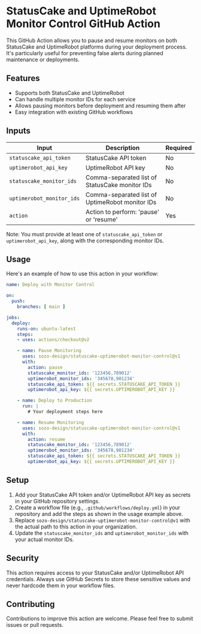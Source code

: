 # StatusCake and UptimeRobot Monitor Control GitHub Action

This GitHub Action allows you to pause and resume monitors on both StatusCake and UptimeRobot platforms during your deployment process. It's particularly useful for preventing false alerts during planned maintenance or deployments.

## Features

- Supports both StatusCake and UptimeRobot
- Can handle multiple monitor IDs for each service
- Allows pausing monitors before deployment and resuming them after
- Easy integration with existing GitHub workflows

## Inputs

| Input | Description | Required |
|-------|-------------|----------|
| `statuscake_api_token` | StatusCake API token | No |
| `uptimerobot_api_key` | UptimeRobot API key | No |
| `statuscake_monitor_ids` | Comma-separated list of StatusCake monitor IDs | No |
| `uptimerobot_monitor_ids` | Comma-separated list of UptimeRobot monitor IDs | No |
| `action` | Action to perform: 'pause' or 'resume' | Yes |

Note: You must provide at least one of `statuscake_api_token` or `uptimerobot_api_key`, along with the corresponding monitor IDs.

## Usage

Here's an example of how to use this action in your workflow:

```yaml
name: Deploy with Monitor Control

on:
  push:
    branches: [ main ]

jobs:
  deploy:
    runs-on: ubuntu-latest
    steps:
    - uses: actions/checkout@v2

    - name: Pause Monitoring
      uses: sozo-design/statuscake-uptimerobot-monitor-control@v1
      with:
        action: pause
        statuscake_monitor_ids: '123456,789012'
        uptimerobot_monitor_ids: '345678,901234'
        statuscake_api_token: ${{ secrets.STATUSCAKE_API_TOKEN }}
        uptimerobot_api_key: ${{ secrets.UPTIMEROBOT_API_KEY }}

    - name: Deploy to Production
      run: |
        # Your deployment steps here

    - name: Resume Monitoring
      uses: sozo-design/statuscake-uptimerobot-monitor-control@v1
      with:
        action: resume
        statuscake_monitor_ids: '123456,789012'
        uptimerobot_monitor_ids: '345678,901234'
        statuscake_api_token: ${{ secrets.STATUSCAKE_API_TOKEN }}
        uptimerobot_api_key: ${{ secrets.UPTIMEROBOT_API_KEY }}
```

## Setup

1. Add your StatusCake API token and/or UptimeRobot API key as secrets in your GitHub repository settings.
2. Create a workflow file (e.g., `.github/workflows/deploy.yml`) in your repository and add the steps as shown in the usage example above.
3. Replace `sozo-design/statuscake-uptimerobot-monitor-control@v1` with the actual path to this action in your organization.
4. Update the `statuscake_monitor_ids` and `uptimerobot_monitor_ids` with your actual monitor IDs.

## Security

This action requires access to your StatusCake and/or UptimeRobot API credentials. Always use GitHub Secrets to store these sensitive values and never hardcode them in your workflow files.

## Contributing

Contributions to improve this action are welcome. Please feel free to submit issues or pull requests.
